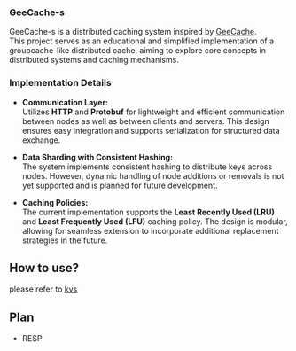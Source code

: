 

### **GeeCache-s**

GeeCache-s is a distributed caching system inspired by [GeeCache](https://github.com/geektutu/7days-golang?tab=readme-ov-file#distributed-cache---geecache).  
This project serves as an educational and simplified implementation of a groupcache-like distributed cache, aiming to explore core concepts in distributed systems and caching mechanisms.

### **Implementation Details**

- **Communication Layer:**  
  Utilizes **HTTP** and **Protobuf** for lightweight and efficient communication between nodes as well as between clients and servers. This design ensures easy integration and supports serialization for structured data exchange.

- **Data Sharding with Consistent Hashing:**  
  The system implements consistent hashing to distribute keys across nodes. However, dynamic handling of node additions or removals is not yet supported and is planned for future development.

- **Caching Policies:**  
  The current implementation supports the **Least Recently Used (LRU)** and **Least Frequently Used (LFU)** caching policy. The design is modular, allowing for seamless extension to incorporate additional replacement strategies in the future.


## How to use?

please refer to [kvs](./example/kvs/)

## Plan

- RESP